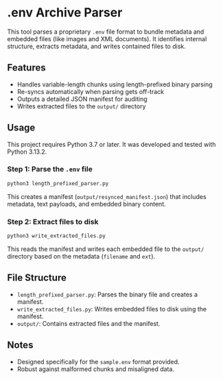# .env Archive Parser

This tool parses a proprietary `.env` file format to bundle metadata and embedded files (like images and XML documents). It identifies internal structure, extracts metadata, and writes contained files to disk.

## Features

- Handles variable-length chunks using length-prefixed binary parsing
- Re-syncs automatically when parsing gets off-track
- Outputs a detailed JSON manifest for auditing
- Writes extracted files to the `output/` directory

## Usage
This project requires Python 3.7 or later. It was developed and tested with Python 3.13.2.

### Step 1: Parse the `.env` file
```bash
python3 length_prefixed_parser.py
```
This creates a manifest (`output/resynced_manifest.json`) that includes metadata, text payloads, and embedded binary content.

### Step 2: Extract files to disk
```bash
python3 write_extracted_files.py
```
This reads the manifest and writes each embedded file to the `output/` directory based on the metadata (`filename` and `ext`).

## File Structure

- `length_prefixed_parser.py`: Parses the binary file and creates a manifest.
- `write_extracted_files.py`: Writes embedded files to disk using the manifest.
- `output/`: Contains extracted files and the manifest.

## Notes

- Designed specifically for the `sample.env` format provided.
- Robust against malformed chunks and misaligned data.
